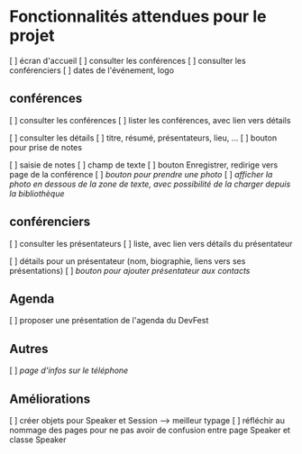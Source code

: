# Fonctionnalités attendues pour le projet

[ ] écran d'accueil
  [ ] consulter les conférences
  [ ] consulter les conférenciers
  [ ] dates de l'événement, logo

## conférences

[ ] consulter les conférences
  [ ] lister les conférences, avec lien vers détails

[ ] consulter les détails
  [ ] titre, résumé, présentateurs, lieu, …
  [ ] bouton pour prise de notes

[ ] saisie de notes
  [ ] champ de texte
  [ ] bouton Enregistrer, redirige vers page de la conférence
  [ ] _bouton pour prendre une photo_
  [ ] _afficher la photo en dessous de la zone de texte, avec possibilité de la charger depuis la bibliothèque_

## conférenciers

[ ] consulter les présentateurs
  [ ] liste, avec lien vers détails du présentateur

[ ] détails pour un présentateur (nom, biographie, liens vers ses présentations)
  [ ] _bouton pour ajouter présentateur aux contacts_


## Agenda

[ ] proposer une présentation de l'agenda du DevFest


## Autres

[ ] _page d'infos sur le téléphone_

## Améliorations

[ ] créer objets pour Speaker et Session --> meilleur typage
[ ] réfléchir au nommage des pages pour ne pas avoir de confusion entre page Speaker et classe Speaker

